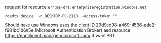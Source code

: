 request for resource 	`urn:ms-drs:enterpriseregistration.windows.net`

```
roadtx device  -n DESKTOP-PC-2118 --access-token ""
```

Should have use Windows uses the client ID 29d9ed98-a469-4536-ade2-f981bc1d605e (Microsoft Authentication Broker) and resource https://enrollment.manage.microsoft.com/ if want PRT
